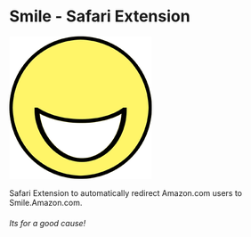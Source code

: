 # Smile - Safari Extension
![Smile](/icon-256.png?raw=true)

Safari Extension to automatically redirect Amazon.com users to Smile.Amazon.com. 

###### Its for a good cause!
